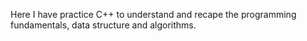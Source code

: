 Here I have practice C++ to understand and recape the programming fundamentals, data structure and algorithms.